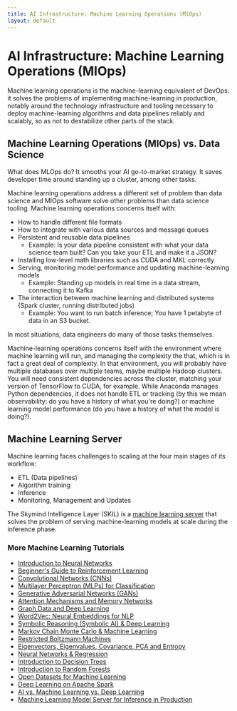 ```yaml
---
title: AI Infrastructure: Machine Learning Operations (MlOps) 
layout: default
---
```


# AI Infrastructure: Machine Learning Operations (MlOps) 

Machine learning operations is the machine-learning equivalent of DevOps: it solves the problems of implementing machine-learning in production, notably around the technology infrastructure and tooling necessary to deploy machine-learning algorithms and data pipelines reliably and scalably, so as not to destabilize other parts of the stack. 

## Machine Learning Operations (MlOps) vs. Data Science

What does MLOps do? It smooths your AI go-to-market strategy. It saves developer time around standing up a cluster, among other tasks. 

Machine learning operations address a different set of problem than data science and MlOps software solve other problems than data science tooling. Machine learning operations concerns itself with:

* How to handle different file formats
* How to integrate with various data sources and message queues 
* Persistent and reusable data pipelines
    * Example: Is your data pipeline consistent with what your data science team built? Can you take your ETL and make it a JSON?
* Installing low-level math libraries such as CUDA and MKL correctly
* Serving, monitoring model performance and updating machine-learning models
    * Example: Standing up models in real time in a data stream, connecting it to Kafka
* The interaction between machine learning and distributed systems (Spark cluster, running distributed jobs)
    * Example: You want to run batch inference; You have 1 petabyte of data in an S3 bucket.

In most situations, data engineers do many of those tasks themselves. 

Machine-learning operations concerns itself with the environment where machine learning will run, and managing the complexity the that, which is in fact a great deal of complexity. In that environment, you will probably have multiple databases over multiple teams, maybe multiple Hadoop clusters. You will need consistent dependencies across the cluster, matching your version of TensorFlow to CUDA, for example. While Anaconda manages Python dependencies, it does not handle ETL or tracking (by this we mean observability: do you have a history of what you're doing?) or machine learning model performance (do you have a history of what the model is doing?). 

## Machine Learning Server

Machine learning faces challenges to scaling at the four main stages of its workflow:

* ETL (Data pipelines)
* Algorithm training
* Inference
* Monitoring, Management and Updates

The Skymind Intelligence Layer (SKIL) is a [machine learning server](./machine-learning-server.html) that solves the problem of serving machine-learning models at scale during the inference phase. 

### <a name="beginner">More Machine Learning Tutorials</a>

* [Introduction to Neural Networks](./neuralnet-overview.html)
* [Beginner's Guide to Reinforcement Learning](./deepreinforcementlearning.html)
* [Convolutional Networks (CNNs)](./convolutionalnetwork.html)
* [Multilayer Perceptron (MLPs) for Classification](./multilayerperceptron)
* [Generative Adversarial Networks (GANs)](./generative-adversarial-network)
* [Attention Mechanisms and Memory Networks](./attention-memory-network)
* [Graph Data and Deep Learning](./graphanalytics.html)
* [Word2Vec: Neural Embeddings for NLP](./word2vec.html)
* [Symbolic Reasoning (Symbolic AI) & Deep Learning](./symbolicreasoning.html)
* [Markov Chain Monte Carlo & Machine Learning](/markovchainmontecarlo.html)
* [Restricted Boltzmann Machines](./restrictedboltzmannmachine.html)
* [Eigenvectors, Eigenvalues, Covariance, PCA and Entropy](./eigenvector.html)
* [Neural Networks & Regression](./logistic-regression.html)
* [Introduction to Decision Trees](./decision-tree.html)
* [Introduction to Random Forests](./random-forest.html)
* [Open Datasets for Machine Learning](./opendata.html)
* [Deep Learning on Apache Spark](./spark.html)
* [AI vs. Machine Learning vs. Deep Learning](./ai-machinelearning-deeplearning.html)
* [Machine Learning Model Server for Inference in Production](./machine-learning-server.html)
